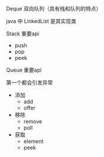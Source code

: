 Deque 双向队列（具有栈和队列的特点）



java 中 
LinkedList 是其实现类

Stack 重要api
- push
- pop
- peek

Queue 重要api

第一个都会引发异常
- 添加
    - add
    - offer
- 移除
    - remove
    - poll
- 获取
    - element
    - peek